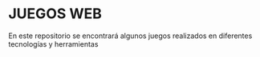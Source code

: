 # JUEGOS WEB

En este repositorio se encontrará algunos juegos realizados en diferentes tecnologías y herramientas
